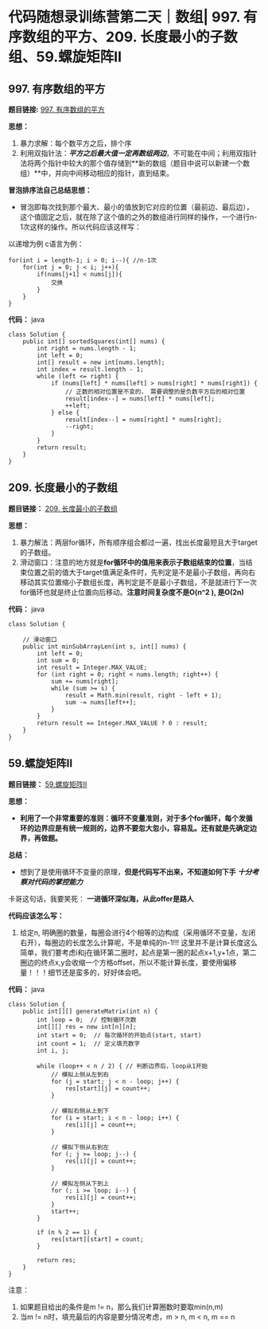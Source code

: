 ﻿# 代码随想录训练营第二天｜数组| 997. 有序数组的平方、209. 长度最小的子数组、59.螺旋矩阵II

## 997. 有序数组的平方
**题目链接:** [997. 有序数组的平方](https://leetcode.cn/problems/squares-of-a-sorted-array/)

**思想：**
1. 暴力求解：每个数平方之后，排个序
2. 利用双指针法：***平方之后最大值一定再数组两边***，不可能在中间；利用双指针法将两个指针中较大的那个值存储到**新的数组（题目中说可以新建一个数组）**中，并向中间移动相应的指针，直到结束。

**冒泡排序法自己总结思想：**
- 冒泡即每次找到那个最大、最小的值放到它对应的位置（最前边、最后边），这个值固定之后，就在除了这个值的之外的数组进行同样的操作，一个进行n-1次这样的操作。所以代码应该这样写：

以递增为例 c语言为例：
```
for(int i = length-1; i > 0; i--){ //n-1次
	for(int j = 0; j < i; j++){
		if(nums[j+1] < nums[j]){
			交换
		}
	}
}
```
**代码：**
java
```
class Solution {
    public int[] sortedSquares(int[] nums) {
        int right = nums.length - 1;
        int left = 0;
        int[] result = new int[nums.length];
        int index = result.length - 1;
        while (left <= right) {
            if (nums[left] * nums[left] > nums[right] * nums[right]) {
                // 正数的相对位置是不变的， 需要调整的是负数平方后的相对位置
                result[index--] = nums[left] * nums[left];
                ++left;
            } else {
                result[index--] = nums[right] * nums[right];
                --right;
            }
        }
        return result;
    }
}
```
## 209. 长度最小的子数组
**题目链接：** [209. 长度最小的子数组](https://leetcode.cn/problems/minimum-size-subarray-sum/)

**思想：**
1. 暴力解法：两层for循环，所有顺序组合都过一遍，找出长度最短且大于target的子数组。
2. 滑动窗口：注意的地方就是**for循环中的值用来表示子数组结束的位置**，当结束位置之前的值大于target值满足条件时，先判定是不是最小子数组，再向右移动其实位置缩小子数组长度，再判定是不是最小子数组，不是就进行下一次for循环也就是终止位置向后移动。**注意时间复杂度不是O(n^2 ),  是O(2n)**

**代码：**
java

```
class Solution {

    // 滑动窗口
    public int minSubArrayLen(int s, int[] nums) {
        int left = 0;
        int sum = 0;
        int result = Integer.MAX_VALUE;
        for (int right = 0; right < nums.length; right++) {
            sum += nums[right];
            while (sum >= s) {
                result = Math.min(result, right - left + 1);
                sum -= nums[left++];
            }
        }
        return result == Integer.MAX_VALUE ? 0 : result;
    }
}
```

## 59.螺旋矩阵II
**题目链接：** [59.螺旋矩阵II](https://leetcode.cn/problems/spiral-matrix-ii/)

**思想：**

- **利用了一个非常重要的准则：循环不变量准则，对于多个for循环，每个发循环的边界应是有统一规则的，边界不要忽大忽小，容易乱。还有就是先确定边界，再做题。**

**总结：**
- 想到了是使用循环不变量的原理，**但是代码写不出来，不知道如何下手** ***十分考察对代码的掌控能力***

卡哥这句话，我要笑死： **一进循环深似海，从此offer是路人**

**代码应该怎么写：**
1. 给定n, 明确圈的数量，每圈会进行4个相等的边构成（采用循环不变量，左闭右开），每圈边的长度怎么计算呢，不是单纯的n-1!!! 这里并不是计算长度这么简单，我们要考虑i和j在循环第二圈时，起点是第一圈的起点x+1,y+1点，第二圈边的终点x,y会收缩一个方格offset，所以不能计算长度，要使用偏移量！！！细节还是蛮多的，好好体会吧。

**代码：**
java

```
class Solution {
    public int[][] generateMatrix(int n) {
        int loop = 0;  // 控制循环次数
        int[][] res = new int[n][n];
        int start = 0;  // 每次循环的开始点(start, start)
        int count = 1;  // 定义填充数字
        int i, j;

        while (loop++ < n / 2) { // 判断边界后，loop从1开始
            // 模拟上侧从左到右
            for (j = start; j < n - loop; j++) {
                res[start][j] = count++;
            }

            // 模拟右侧从上到下
            for (i = start; i < n - loop; i++) {
                res[i][j] = count++;
            }

            // 模拟下侧从右到左
            for (; j >= loop; j--) {
                res[i][j] = count++;
            }

            // 模拟左侧从下到上
            for (; i >= loop; i--) {
                res[i][j] = count++;
            }
            start++;
        }

        if (n % 2 == 1) {
            res[start][start] = count;
        }

        return res;
    }
}
```

注意：

1. 如果题目给出的条件是m != n，那么我们计算圈数时要取min(n,m)
2. 当m != n时，填充最后的内容是要分情况考虑，m > n, m < n, m == n









